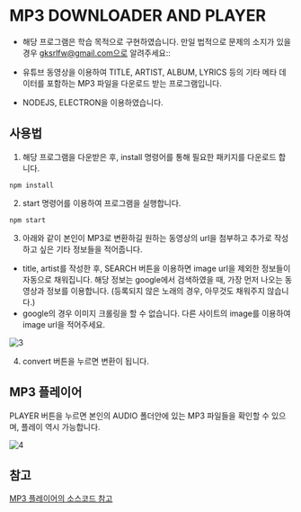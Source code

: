 # MP3 DOWNLOADER AND PLAYER

* 해당 프로그램은 학습 목적으로 구현하였습니다. 만일 법적으로 문제의 소지가 있을 경우 gksrlfw@gmail.com으로 알려주세요::

* 유튜브 동영상을 이용하여 TITLE, ARTIST, ALBUM, LYRICS 등의 기타 메타 데이터를 포함하는 MP3 파일을 다운로드 받는 프로그램입니다.

* NODEJS, ELECTRON을 이용하였습니다.


## 사용법

1. 해당 프로그램을 다운받은 후, install 명령어를 통해 필요한 패키지를 다운로드 합니다.
```
npm install
```

2. start 명령어를 이용하여 프로그램을 실행합니다.
```
npm start
```

3. 아래와 같이 본인이 MP3로 변환하길 원하는 동영상의 url을 첨부하고 추가로 작성하고 싶은 기타 정보들을 적어줍니다.
* title, artist를 작성한 후, SEARCH 버튼을 이용하면 image url을 제외한 정보들이 자동으로 채워집니다. 해당 정보는 google에서 검색하였을 때, 가장 먼저 나오는 동영상과 정보를 이용합니다. (등록되지 않은 노래의 경우, 아무것도 채워주지 않습니다.)
* google의 경우 이미지 크롤링을 할 수 없습니다. 다른 사이트의 image를 이용하여 image url을 적어주세요.

![3](https://user-images.githubusercontent.com/50065692/89125245-0bac6400-d518-11ea-8a8b-19eef337c15e.PNG)


4. convert 버튼을 누르면 변환이 됩니다.


## MP3 플레이어

PLAYER 버튼을 누르면 본인의 AUDIO 폴더안에 있는 MP3 파일들을 확인할 수 있으며, 플레이 역시 가능합니다.

![4](https://user-images.githubusercontent.com/50065692/89125249-12d37200-d518-11ea-98c5-d1d986485f16.PNG)


## 참고
[MP3 플레이어의 소스코드 참고](https://doctorcodetutorial.blogspot.com/2020/04/make-custom-music-player-in-javascript.html)


